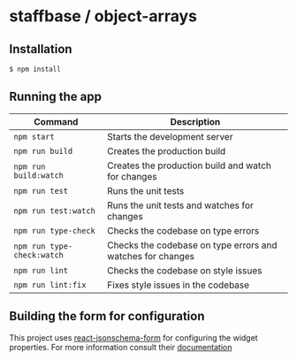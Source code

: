 # staffbase / object-arrays

## Installation

```bash
$ npm install
```

## Running the app

| Command | Description |
|---|---|
| `npm start` | Starts the development server |
| `npm run build` | Creates the production build |
| `npm run build:watch` | Creates the production build and watch for changes |
| `npm run test` | Runs the unit tests |
| `npm run test:watch` | Runs the unit tests and watches for changes |
| `npm run type-check` | Checks the codebase on type errors |
| `npm run type-check:watch` | Checks the codebase on type errors and watches for changes |
| `npm run lint` | Checks the codebase on style issues |
| `npm run lint:fix` | Fixes style issues in the codebase |


## Building the form for configuration

This project uses [react-jsonschema-form](https://rjsf-team.github.io/react-jsonschema-form/) for configuring the widget properties. For more information consult their [documentation](https://react-jsonschema-form.readthedocs.io/en/latest/) 
